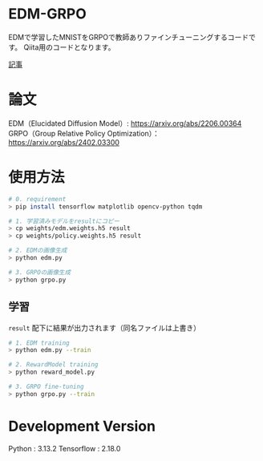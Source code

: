 # EDM-GRPO

EDMで学習したMNISTをGRPOで教師ありファインチューニングするコードです。
Qiita用のコードとなります。

[記事]()


# 論文
EDM（Elucidated Diffusion Model）: https://arxiv.org/abs/2206.00364
GRPO（Group Relative Policy Optimization）：https://arxiv.org/abs/2402.03300


# 使用方法

```bash
# 0. requirement
> pip install tensorflow matplotlib opencv-python tqdm

# 1. 学習済みモデルをresultにコピー
> cp weights/edm.weights.h5 result
> cp weights/policy.weights.h5 result

# 2. EDMの画像生成
> python edm.py

# 3. GRPOの画像生成
> python grpo.py
```


## 学習

`result` 配下に結果が出力されます（同名ファイルは上書き）

```bash
# 1. EDM training
> python edm.py --train

# 2. RewardModel training
> python reward_model.py

# 3. GRPO fine-tuning
> python grpo.py --train
```

# Development Version

Python : 3.13.2
Tensorflow : 2.18.0

